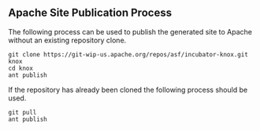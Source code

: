 <!---
Licensed to the Apache Software Foundation (ASF) under one or more
contributor license agreements.  See the NOTICE file distributed with
this work for additional information regarding copyright ownership.
The ASF licenses this file to You under the Apache License, Version 2.0
(the "License"); you may not use this file except in compliance with
the License.  You may obtain a copy of the License at

    http://www.apache.org/licenses/LICENSE-2.0

Unless required by applicable law or agreed to in writing, software
distributed under the License is distributed on an "AS IS" BASIS,
WITHOUT WARRANTIES OR CONDITIONS OF ANY KIND, either express or implied.
See the License for the specific language governing permissions and
limitations under the License.
-->

Apache Site Publication Process
-------------------------------
The following process can be used to publish the generated site to Apache without an existing repository clone.

    git clone https://git-wip-us.apache.org/repos/asf/incubator-knox.git knox
    cd knox
    ant publish

If the repository has already been cloned the following process should be used.

    git pull
    ant publish





